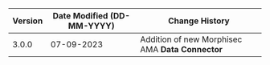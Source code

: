 | **Version** | **Date Modified (DD-MM-YYYY)** | **Change History**                                                 |
|-------------|--------------------------------|--------------------------------------------------------------------|
| 3.0.0       | 07-09-2023                     |	Addition of new Morphisec AMA **Data Connector**                | 	                                                            |  
         
                                                                                                                 
